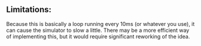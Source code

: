 ## Limitations:

Because this is basically a loop running every 10ms (or whatever you use), it can cause the simulator to slow a little. There may be a more efficient way of implementing this, but it would require significant reworking of the idea.